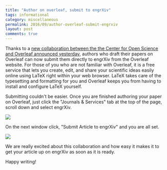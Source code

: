 ```yaml
---
title: "Author on overleaf, submit to engrXiv"
tags: informational
category: miscellaneous
permalink: 2016/09/author-overleaf-submit-engrxiv
layout: post
comments: true
---
```


Thanks to a [new collaboration between the the Center for Open Science and Overleaf announced yesterday](https://www.overleaf.com/blog/356-overleaf-partners-with-the-center-for-open-science-on-a-new-osf-preprints-service), authors who draft their papers on Overleaf can now submit them directly to engrXiv from the Overleaf website. For those of you who are not familiar with Overleaf, it is a free service that lets you create, edit, and share your scientific ideas easily online using LaTeX right within your web browser. LaTeX takes care of the typesetting and formatting for you and Overleaf keeps you from having to install and configure LaTeX yourself.

Submitting couldn't be easier. Once you are finished authoring your paper on Overleaf, just click the "Journals & Services" tab at the top of the page, scroll down and select engrXiv.

<img src="https://github.com/OpenEngr/engrXiv/raw/gh-pages/images/overleaf1.PNG"/>

On the next window click, "Submit Article to engrXiv" and you are all set.

<img src="https://github.com/OpenEngr/engrXiv/raw/gh-pages/images/overleaf2.PNG"/>

We are really excited about this collaboration and how easy it makes it to get your article up on engrXiv as soon as it is ready.

Happy writing!
